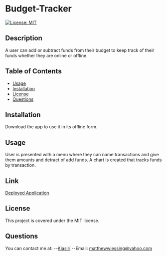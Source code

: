 # Budget-Tracker


[![License: MIT](https://img.shields.io/badge/License-MIT-yellow.svg)](https://opensource.org/licenses/MIT)

## Description

A user can add or subtract funds from their budget to keep track of their funds whether they are online or offline.

## Table of Contents

- [Usage](#usage)
- [Installation](#installation)
- [License](#license)
- [Questions](#questions)

## Installation

Download the app to use it in its offline form.

## Usage
User is presented with a menu where they can name transactions and give them amounts and detract of add funds. A chart is created that tracks funds by transaction. 

## Link
[Deployed Application](https://dry-cove-14268.herokuapp.com/)

## License

This project is covered under the MIT license.


## Questions

You can contact me at:
--[Kiasiri](https://github.com/Kiasiri)
--Email: matthewwiessing@yahoo.com

